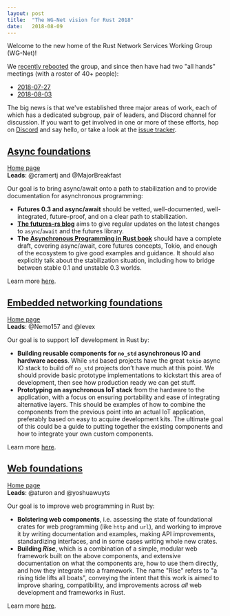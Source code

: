 ```yaml
---
layout: post
title:  "The WG-Net vision for Rust 2018"
date:   2018-08-09
---
```


Welcome to the new home of the Rust Network Services Working Group (WG-Net)!

We [recently rebooted](https://internals.rust-lang.org/t/rebooting-the-network-services-working-group/8036) the group, and since then have had two "all hands" meetings (with a roster of 40+ people):

- [2018-07-27](https://github.com/rust-lang-nursery/wg-net/blob/master/meetings/2018-07-27.md)
- [2018-08-03](https://github.com/rust-lang-nursery/wg-net/blob/master/meetings/2018-08-03.md)

The big news is that we've established three major areas of work, each of which has a dedicated subgroup, pair of leaders, and Discord channel for discussion. If you want to get involved in one or more of these efforts, hop on [Discord][discord] and say hello, or take a look at the [issue tracker].

[discord]: https://discord.gg/rust-lang
[issue tracker]: https://github.com/rust-lang-nursery/net-wg/issues

## [Async foundations](/wg-net/async-foundations)

[Home page](/wg-net/async-foundations)<br>
**Leads**: @cramertj and @MajorBreakfast

Our goal is to bring async/await onto a path to stabilization and to provide documentation for asynchronous programming:

  - **Futures 0.3 and async/await** should be vetted, well-documented, well-integrated, future-proof, and on a clear path to stabilization.
  - **[The futures-rs blog](https://rust-lang-nursery.github.io/futures-rs/)** aims to give regular updates on the latest changes to `async`/`await` and the futures library.
  - **The [Asynchronous Programming in Rust book](https://github.com/rust-lang-nursery/wg-net/blob/master/async-book/src/SUMMARY.md)** should have a complete draft, covering async/await, core futures concepts, Tokio, and enough of the ecosystem to give good examples and guidance. It should also explicitly talk about the stabilization situation, including how to bridge between stable 0.1 and unstable 0.3 worlds.

Learn more [here](/wg-net/async-foundations).

## [Embedded networking foundations](/wg-net/embedded-foundations)

[Home page](/wg-net/embedded-foundations)<br>
**Leads**: @Nemo157 and @levex

Our goal is to support IoT development in Rust by:

  - **Building reusable components for `no_std` asynchronous IO and hardware access**. While `std` based projects have the great `tokio` async IO stack to build off `no_std` projects don’t have much at this point. We should provide basic prototype implementations to kickstart this area of development, then see how production ready we can get stuff.
  - **Prototyping an asynchronous IoT stack** from the hardware to the application, with a focus on ensuring portability and ease of integrating alternative layers. This should be examples of how to combine the components from the previous point into an actual IoT application, preferably based on easy to acquire development kits. The ultimate goal of this could be a guide to putting together the existing components and how to integrate your own custom components.

Learn more [here](/wg-net/embedded-foundations).

## [Web foundations](/wg-net/web-foundations)

[Home page](/wg-net/web-foundations)<br>
**Leads**: @aturon and @yoshuawuyts

Our goal is to improve web programming in Rust by:

  - **Bolstering web components**, i.e. assessing the state of foundational crates for web programming (like `http` and `url`), and working to improve it by writing documentation and examples, making API improvements, standardizing interfaces, and in some cases writing whole new crates.
  - **Building _Rise_**, which is a combination of a simple, modular web framework built on the above components, and extensive documentation on what the components are, how to use them directly, and how they integrate into a framework. The name "Rise" refers to "a rising tide lifts all boats", conveying the intent that this work is aimed to improve sharing, compatibility, and improvements across *all* web development and frameworks in Rust.

Learn more [here](/wg-net/web-foundations).
